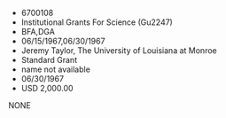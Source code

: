 * 6700108
* Institutional Grants For Science (Gu2247)
* BFA,DGA
* 06/15/1967,06/30/1967
* Jeremy Taylor, The University of Louisiana at Monroe
* Standard Grant
*   name not available
* 06/30/1967
* USD 2,000.00

NONE